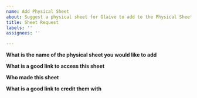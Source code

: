```yaml
---
name: Add Physical Sheet
about: Suggest a physical sheet for Glaive to add to the Physical Sheets page
title: Sheet Request
labels: ''
assignees: ''

---
```


**What is the name of the physical sheet you would like to add**

**What is a good link to access this sheet**

**Who made this sheet**

**What is a good link to credit them with**
